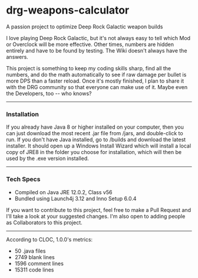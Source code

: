 # drg-weapons-calculator
A passion project to optimize Deep Rock Galactic weapon builds 

I love playing Deep Rock Galactic, but it's not always easy to tell which Mod or Overclock will be more effective. 
Other times, numbers are hidden entirely and have to be found by testing. The Wiki doesn't always have the answers.

This project is something to keep my coding skills sharp, find all the numbers, and do the math automatically to see
if raw damage per bullet is more DPS than a faster reload. Once it's mostly finished, I plan to share it with the DRG community
so that everyone can make use of it. Maybe even the Developers, too -- who knows?

___
### Installation
If you already have Java 8 or higher installed on your computer, then you can just download the most recent .jar file from /jars, 
and double-click to run. If you don't have Java installed, go to /builds and download the latest installer. It should open up a 
Windows Install Wizard which will install a local copy of JRE8 in the folder you choose for installation, which will then be used 
by the .exe version installed.

___
### Tech Specs
* Compiled on Java JRE 12.0.2, Class v56
* Bundled using Launch4j 3.12 and Inno Setup 6.0.4

If you want to contribute to this project, feel free to make a Pull Request and I'll take a look at your suggested changes. I'm also open to adding people as Collaborators to this project.

___
According to CLOC, 1.0.0's metrics:
* 50 .java files
* 2749 blank lines
* 1596 comment lines
* 15311 code lines